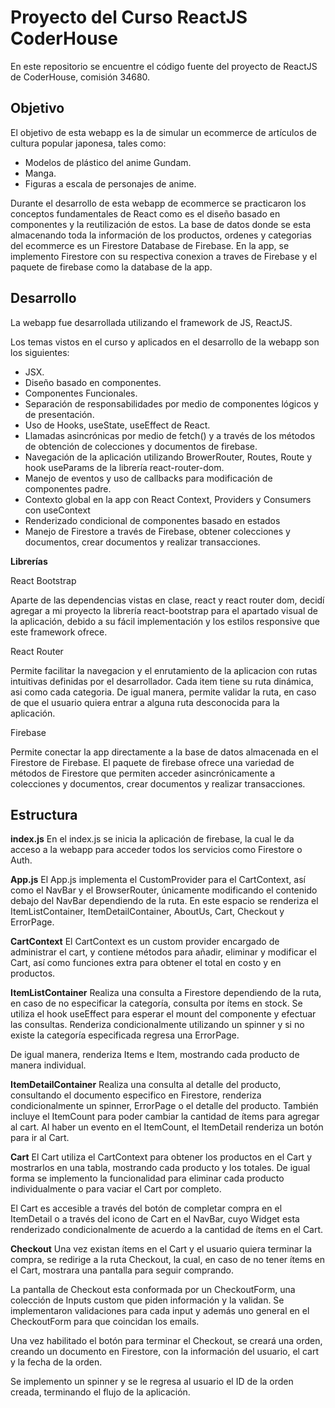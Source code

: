 # Proyecto del Curso ReactJS CoderHouse

En este repositorio se encuentre el código fuente del proyecto de ReactJS de CoderHouse, comisión 34680.

## Objetivo
El objetivo de esta webapp es la de simular un ecommerce de artículos de cultura popular japonesa, tales como:
* Modelos de plástico del anime Gundam.
* Manga.
* Figuras a escala de personajes de anime.

Durante el desarrollo de esta webapp de ecommerce se practicaron los conceptos fundamentales de React como es el diseño basado en componentes y la reutilización de estos.
La base de datos donde se esta almacenando toda la información de los productos, ordenes y categorias del ecommerce es un Firestore Database de Firebase.
En la app, se implemento Firestore con su respectiva conexion a traves de Firebase y el paquete de firebase como la database de la app.

## Desarrollo

La webapp fue desarrollada utilizando el framework de JS, ReactJS.

Los temas vistos en el curso y aplicados en el desarrollo de la webapp son los siguientes:

* JSX.
* Diseño basado en componentes.
* Componentes Funcionales.
* Separación de responsabilidades por medio de componentes lógicos y de presentación.
* Uso de Hooks, useState, useEffect de React.
* Llamadas asincrónicas por medio de fetch() y a través de los métodos de obtención de colecciones y documentos de firebase.
* Navegación de la aplicación utilizando BrowerRouter, Routes, Route y hook useParams de la librería react-router-dom.
* Manejo de eventos y uso de callbacks para modificación de componentes padre.
* Contexto global en la app con React Context, Providers y Consumers con useContext
* Renderizado condicional de componentes basado en estados
* Manejo de Firestore a través de Firebase, obtener colecciones y documentos, crear documentos y realizar transacciones.

**Librerías**

React Bootstrap

Aparte de las dependencias vistas en clase, react y react router dom, decidí agregar a mi proyecto la librería react-bootstrap para el apartado visual de la aplicación, debido a su fácil implementación y los estilos responsive que este framework ofrece.

React Router

Permite facilitar la navegacion y el enrutamiento de la aplicacion con rutas intuitivas definidas por el desarrollador.
Cada item tiene su ruta dinámica, asi como cada categoria.
De igual manera, permite validar la ruta, en caso de que el usuario quiera entrar a alguna ruta desconocida para la aplicación.

Firebase

Permite conectar la app directamente a la base de datos almacenada en el Firestore de Firebase.
El paquete de firebase ofrece una variedad de métodos de Firestore que permiten acceder asincrónicamente a colecciones y documentos, crear documentos y realizar transacciones. 

## Estructura

**index.js**
En el index.js se inicia la aplicación de firebase, la cual le da acceso a la webapp para acceder todos los servicios como Firestore o Auth.

**App.js**
El App.js implementa el CustomProvider para el CartContext, así como el NavBar y el BrowserRouter, únicamente modificando el contenido debajo del NavBar dependiendo de la ruta. En este espacio se renderiza el ItemListContainer, ItemDetailContainer, AboutUs, Cart, Checkout y ErrorPage.

**CartContext**
El CartContext es un custom provider encargado de administrar el cart, y contiene métodos para añadir, eliminar y modificar el Cart, así como funciones extra para obtener el total en costo y en productos.

**ItemListContainer**
Realiza una consulta a Firestore dependiendo de la ruta, en caso de no especificar la categoría, consulta por ítems en stock. Se utiliza el hook useEffect para esperar el mount del componente y efectuar las consultas. Renderiza condicionalmente utilizando un spinner y si no existe la categoría especificada regresa una ErrorPage.

De igual manera, renderiza Items e Item, mostrando cada producto de manera individual.

**ItemDetailContainer**
Realiza una consulta al detalle del producto, consultando el documento especifico en Firestore, renderiza condicionalmente un spinner, ErrorPage o el detalle del producto. También incluye el ItemCount para poder cambiar la cantidad de ítems para agregar al cart. Al haber un evento en el ItemCount, el ItemDetail renderiza un botón para ir al Cart.

**Cart**
El Cart utiliza el CartContext para obtener los productos en el Cart y mostrarlos en una tabla, mostrando cada producto y los totales. De igual forma se implemento la funcionalidad para eliminar cada producto individualmente o para vaciar el Cart por completo. 

El Cart es accesible a través del botón de completar compra en el ItemDetail o a través del icono de Cart en el NavBar, cuyo Widget esta renderizado condicionalmente de acuerdo a la cantidad de ítems en el Cart.

**Checkout**
Una vez existan ítems en el Cart y el usuario quiera terminar la compra, se redirige a la ruta Checkout, la cual, en caso de no tener ítems en el Cart, mostrara una pantalla para seguir comprando.

La pantalla de Checkout esta conformada por un CheckoutForm, una colección de Inputs custom que piden información y la validan. Se implementaron validaciones para cada input y además uno general en el CheckoutForm para que coincidan los emails.

Una vez habilitado el botón para terminar el Checkout, se creará una orden, creando un documento en Firestore, con la información del usuario, el cart y la fecha de la orden.

Se implemento un spinner y se le regresa al usuario el ID de la orden creada, terminando el flujo de la aplicación.


